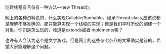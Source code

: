 创建线程有且仅有一种方法—new Thread();

网上的各种资料说的，什么实现Callable/Runnable，继承Thread.class,应该说都是理解不够准确的，那只能算实现一个线程的实现；但是我们平时所说的创建一个对象，你们是怎么玩的，难道是extends或者implements嘛？

也许有人会认为这个是文字游戏，但是网上的这些杂七杂八的文章确实是错的，希望大家能理解这个问题。